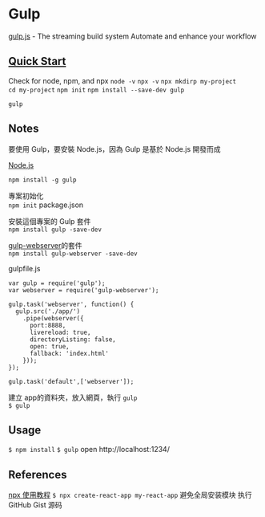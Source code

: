 # Gulp

[gulp.js](https://gulpjs.com/) - The streaming build system
Automate and enhance your workflow  

## [Quick Start](https://gulpjs.com/docs/en/getting-started/quick-start)

Check for node, npm, and npx `node -v` `npx -v`
`npx mkdirp my-project`  
`cd my-project`
`npm init`
`npm install --save-dev gulp`

`gulp`

## Notes


要使用 Gulp，要安裝 Node.js，因為 Gulp 是基於 Node.js 開發而成

[Node.js](http://nodejs.org/download/) 

`npm install -g gulp` 

專案初始化  
`npm init`  package.json

安裝這個專案的 Gulp 套件  
`npm install gulp -save-dev`  

[gulp-webserver](https://www.npmjs.com/package/gulp-webserver)的套件  
`npm install gulp-webserver -save-dev`  

gulpfile.js

```
var gulp = require('gulp');
var webserver = require('gulp-webserver');

gulp.task('webserver', function() {
  gulp.src('./app/')
    .pipe(webserver({
      port:8888,
      livereload: true,
      directoryListing: false,
      open: true,
      fallback: 'index.html'
    }));
});

gulp.task('default',['webserver']);
```


建立 app的資料夾，放入網頁，執行 `gulp`  
`$ gulp`

## Usage

`$ npm install`
`$ gulp`
open  http://localhost:1234/

## References

[npx 使用教程](https://www.ruanyifeng.com/blog/2019/02/npx.html)
`$ npx create-react-app my-react-app`  避免全局安装模块
执行 GitHub Gist 源码